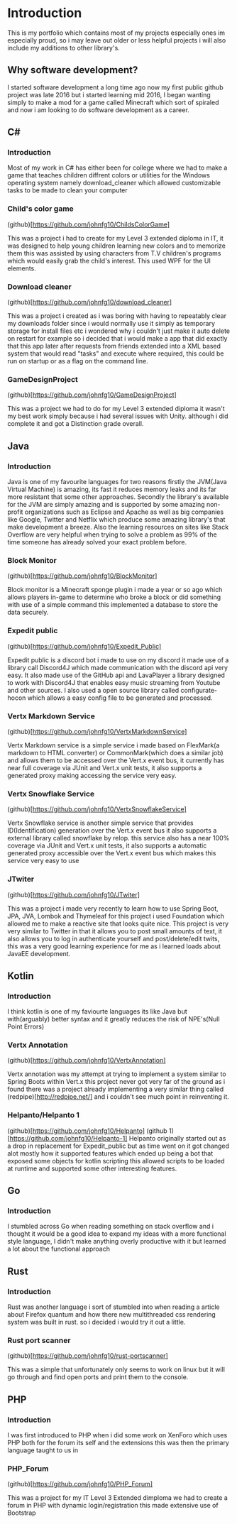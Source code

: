 # Introduction
This is my portfolio which contains most of my projects especially ones im especially proud, so i may leave out older or
less helpful projects i will also include my additions to other library's.

## Why software development?
I started software development a long time ago now my first public github project was late 2016 but i started learning 
mid 2016, I began wanting simply to make a mod for a game called Minecraft which sort of spiraled and now i am looking
to do software development as a career.


## C#
### Introduction
Most of my work in C# has either been for college where we had to make a game that teaches children diffrent colors or 
utilities for the Windows operating system namely download_cleaner which allowed customizable tasks to be made to clean 
your computer

### Child's color game
(github)[https://github.com/johnfg10/ChildsColorGame]

This was a project i had to create for my Level 3 extended diploma in IT, it was designed to help young children
learning new colors and to memorize them this was assisted by using characters from T.V children's programs which 
would easily grab the child's interest. This used WPF for the UI elements.

### Download cleaner
(github)[https://github.com/johnfg10/download_cleaner]

This was a project i created as i was boring with having to repeatably clear my downloads folder since i would normally
use it simply as temporary storage for install files etc i wondered why i couldn't just make it auto delete on restart 
for example so i decided that i would make a app that did exactly that this app later after requests from friends 
extended into a XML based system that would read "tasks" and execute where required, this could be run on startup or as 
a flag on the command line.

### GameDesignProject
(github)[https://github.com/johnfg10/GameDesignProject]

This was a project we had to do for my Level 3 extended diploma it wasn't my best work simply because i had several 
issues with Unity. although i did complete it and got a Distinction grade overall.

## Java
### Introduction
Java is one of my favourite languages for two reasons firstly the JVM(Java Virtual Machine) is amazing, its fast it 
reduces memory leaks and its far more resistant that some other approaches. Secondly the library's available for the JVM
are simply amazing and is supported by some amazing non-profit organizations such as Eclipse and Apache as well as big 
companies like Google, Twitter and Netflix which produce some amazing library's that make development a breeze. Also the
learning resources on sites like Stack Overflow are very helpful when trying to solve a problem as 99% of the time someone
has already solved your exact problem before.

### Block Monitor
(github)[https://github.com/johnfg10/BlockMonitor]

Block monitor is a Minecraft sponge plugin i made a year or so ago which allows players in-game to determine who broke a 
block or did something with use of a simple command this implemented a database to store the data securely.

### Expedit public 
(github)[https://github.com/johnfg10/Expedit_Public]

Expedit public is a discord bot i made to use on my discord it made use of a library call Discord4J which made communication
with the discord api very easy. It also made use of the GitHub api and LavaPlayer a library designed to work with Discord4J
that enables easy music streaming from Youtube and other sources. I also used a open source library called configurate-hocon which
allows a easy config file to be generated and processed. 

### Vertx Markdown Service
(github)[https://github.com/johnfg10/VertxMarkdownService]

Vertx Markdown service is a simple service i made based on FlexMark(a markdown to HTML converter) 
or CommonMark(which does a similar job) and allows them to be accessed over the Vert.x event bus, it currently has near 
full coverage via JUnit and Vert.x unit tests, it also supports a generated proxy making accessing the service very easy.

### Vertx Snowflake Service
(github)[https://github.com/johnfg10/VertxSnowflakeService]

Vertx Snowflake service is another simple service that provides ID(Identification) generation over the Vert.x event bus
it also supports a external library called snowflake by relop. this service also has a near 100% coverage via JUnit and 
Vert.x unit tests, it also supports a automatic generated proxy accessible over the Vert.x event bus which makes this service
very easy to use

### JTwiter
(github)[https://github.com/johnfg10/JTwiter]

This was a project i made very recently to learn how to use Spring Boot, JPA, JVA, Lombok and Thymeleaf for this project i
used Foundation which allowed me to make a reactive site that looks quite nice. This project is very very similar to Twitter
in that it allows you to post small amounts of text, it also allows you to log in authenticate yourself and post/delete/edit
twits, this was a very good learning experience for me as i learned loads about JavaEE development.

## Kotlin
### Introduction
I think kotlin is one of my faviourte languages its like Java but with(arguably) better syntax and it greatly reduces 
the risk of NPE's(Null Point Errors)

### Vertx Annotation
(github)[https://github.com/johnfg10/VertxAnnotation]

Vertx annotation was my attempt at trying to implement a system similar to Spring Boots within Vert.x this project never
got very far of the ground as i found there was a project already implementing a very similar thing called (redpipe)[http://redpipe.net/]
and i couldn't see much point in reinventing it.

### Helpanto/Helpanto 1
(github)[https://github.com/johnfg10/Helpanto]
(github 1)[https://github.com/johnfg10/Helpanto-1]
Helpanto originally started out as a drop in replacement for Expedit_public but as time went on it got changed alot mostly
how it supported features which ended up being a bot that exposed some objects for kotlin scripting this allowed scripts 
to be loaded at runtime and supported some other interesting features.


## Go
### Introduction
I stumbled across Go when reading something on stack overflow and i thought it would be a good idea to expand my ideas
with a more functional style language, I didn't make anything overly productive with it but learned a lot about 
the functional approach

## Rust
### Introduction
Rust was another language i sort of stumbled into when reading a article about Firefox quantum and how there new multithreaded
css rendering system was built in rust. so i decided i would try it out a little.

### Rust port scanner
(github)[https://github.com/johnfg10/rust-portscanner]

This was a simple that unfortunately only seems to work on linux but it will go through and find open ports and print 
them to the console.

## PHP
### Introduction
I was first introduced to PHP when i did some work on XenForo which uses PHP both for the forum its self and the extensions
this was then the primary language taught to us in 

### PHP_Forum
(github)[https://github.com/johnfg10/PHP_Forum]

This was a project for my IT Level 3 Extended dimploma we had to create a forum in PHP with dynamic login/registration
this made extensive use of Bootstrap 